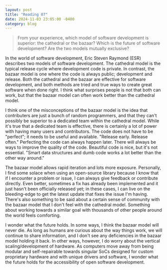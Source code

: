 ```yaml
---
layout: post
title: "Reading 07"
date: 2024-11-03 23:05:00 -0400
category: blog
---
```


> From your experience, which model of software development is superior: the cathedral or the bazaar? Which is the future of software development? Are the two models mutually exclusive?

In the world of software development, Eric Steven Raymond (ESR) describes two models of software development. The cathedral model is the typical release cycle where development code is private. In contrast, the bazaar model is one where the code is always public; development and release. Both the cathedral and the bazaar are effective for software development, and both methods are tried and true ways to create great software when done right. I think what surprises people is not that both can work, but that the bazaar model can often work better than the cathedral model.

I think one of the misconceptions of the bazaar model is the idea that contributers are just a bunch of random programmers, and that they can't possibly be superior to a dedicated team within the cathedral model. While it's true that a dedicated team is effective, there is certainly a lot of power with having many users and contributors. The code does not have to be "perfect"; it needs to be useful and available. "Release early. Release often." Perfecting the code can always happen later. There will always be ways to improve the quality of the code. Beautiful code is nice, but it's not essential. "Smart data structures and dumb code works a lot better than the other way around."

The bazaar model allows rapid iteration and lots more exposure. Personally, I find some solace when using an open-source library because I know that if I encounter a problem or issue, I can always give feedback or contribute directly. Even better, sometimes a fix has already been implemented and it just hasn't been officially released yet; in these cases, I can live on the bleeding-edge to get the latest update that fixes the issue I'm having. There's also something to be said about a certain sense of community with the bazaar model that I don't feel with the cathedral model. Something about working towards a similar goal with thousands of other people around the world feels comforting.

I wonder what the future holds. In some ways, I think the bazaar model will never die. As long as humans are curious about the way things work, we will continue to share information, and I don't see any deficiencies in the bazaar model holding it back. In other ways, however, I do worry about the vertical scaling/development of hardware. As computers move away from being modular and self-repairable towards singular SoCs designed for custom proprietary hardware and with unique drivers and software, I wonder what the future holds for the accessibility of open software development.